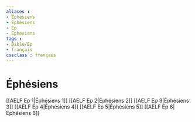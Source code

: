 ```yaml
---
aliases : 
- Éphésiens
- Éphésiens
- Ep
- Ephesians
tags : 
- Bible/Ep
- français
cssclass : français
---
```


# Éphésiens

[[AELF Ep 1|Éphésiens 1]]
[[AELF Ep 2|Éphésiens 2]]
[[AELF Ep 3|Éphésiens 3]]
[[AELF Ep 4|Éphésiens 4]]
[[AELF Ep 5|Éphésiens 5]]
[[AELF Ep 6|Éphésiens 6]]
